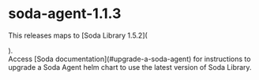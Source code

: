 # soda-agent-1.1.3

This releases maps to \[Soda Library 1.5.2]\(

).\
Access \[Soda documentation]\(#upgrade-a-soda-agent) for instructions to upgrade a Soda Agent helm chart to use the latest version of Soda Library.
